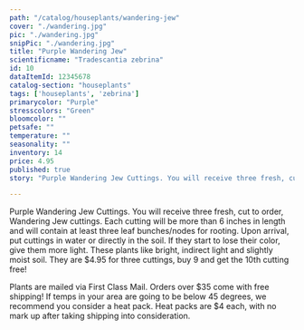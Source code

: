 ```yaml
---
path: "/catalog/houseplants/wandering-jew"
cover: "./wandering.jpg"
pic: "./wandering.jpg"
snipPic: "./wandering.jpg"
title: "Purple Wandering Jew"
scientificname: "Tradescantia zebrina"
id: 10 
dataItemId: 12345678
catalog-section: "houseplants"
tags: ['houseplants', 'zebrina']
primarycolor: "Purple"
stresscolors: "Green"
bloomcolor: ""
petsafe: ""
temperature: ""
seasonality: ""
inventory: 14
price: 4.95
published: true
story: "Purple Wandering Jew Cuttings. You will receive three fresh, cut to order, Wandering Jew cuttings. Each cutting will be more than 6 inches in length and will contain at least three leaf bunches/nodes for rooting."

---
```

Purple Wandering Jew Cuttings. You will receive three fresh, cut to order, Wandering Jew cuttings. Each cutting will be more than 6 inches in length and will contain at least three leaf bunches/nodes for rooting. Upon arrival, put cuttings in water or directly in the soil. If they start to lose their color, give them more light. These plants like bright, indirect light and slightly moist soil. They are $4.95 for three cuttings, buy 9 and get the 10th cutting free!

Plants are mailed via First Class Mail. Orders over $35 come with free shipping! If temps in your area are going to be below 45 degrees, we recommend you consider a heat pack. Heat packs are $4 each, with no mark up after taking shipping into consideration.